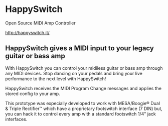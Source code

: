 # HappySwitch
Open Source MIDI Amp Controller

http://happyswitch.it/

## HappySwitch gives a MIDI input to your legacy guitar or bass amp

With HappySwitch you can control your midiless guitar or bass amp through any MIDI devices. Stop dancing on your pedals and bring your live performance to the next level with HappySwitch!

HappySwitch receives the MIDI Program Change messages and applies the stored config to your amp.

This prototype was expecially developed to work with MESA/Boogie® Dual & Triple Rectifier™ which have a proprietary footswitch interface (7 DIN) but, you can hack it to control every amp with a standard footswitch 1/4" jack interfaces.

